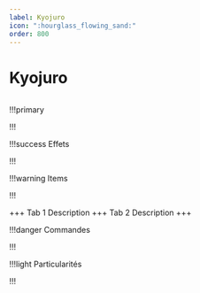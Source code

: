 ```yaml
---
label: Kyojuro
icon: ":hourglass_flowing_sand:"
order: 800
---
```


# Kyojuro

```txt

```

!!!primary

!!!

!!!success Effets

!!!

!!!warning Items

!!!

+++ Tab 1
Description
+++ Tab 2 
Description
+++

!!!danger Commandes

!!!

!!!light Particularités

!!!
